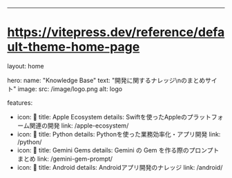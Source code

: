 ---
# https://vitepress.dev/reference/default-theme-home-page
layout: home

hero:
  name: "Knowledge Base"
  text: "開発に関するナレッジ\nのまとめサイト"
  image:
    src: /image/logo.png
    alt: logo

features:
  - icon: 🍎
    title: Apple Ecosystem
    details: Swiftを使ったAppleのプラットフォーム関連の開発
    link: /apple-ecosystem/
  - icon: 🐍
    title: Python
    details: Pythonを使った業務効率化・アプリ開発
    link: /python/
  - icon: 🤖
    title: Gemini Gems
    details: Gemini の Gem を作る際のプロンプトまとめ
    link: /gemini-gem-prompt/
  - icon: 🤖
    title: Android
    details: Androidアプリ開発のナレッジ
    link: /android/


